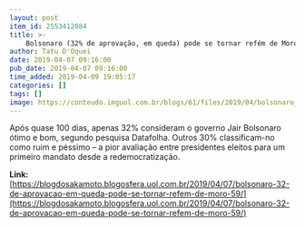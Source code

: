 ```yaml
---
layout: post
item_id: 2553412084
title: >-
    Bolsonaro (32% de aprovação, em queda) pode se tornar refém de Moro (59%)
author: Tatu D'Oquei
date: 2019-04-07 09:16:00
pub_date: 2019-04-07 09:16:00
time_added: 2019-04-09 19:05:17
categories: []
tags: []
image: https://conteudo.imguol.com.br/blogs/61/files/2019/04/bolsonaro_moro-615x300.jpg
---
```


Após quase 100 dias, apenas 32% consideram o governo Jair Bolsonaro ótimo e bom, segundo pesquisa Datafolha. Outros 30% classificam-no como ruim e péssimo – a pior avaliação entre presidentes eleitos para um primeiro mandato desde a redemocratização.

**Link:** [https://blogdosakamoto.blogosfera.uol.com.br/2019/04/07/bolsonaro-32-de-aprovacao-em-queda-pode-se-tornar-refem-de-moro-59/](https://blogdosakamoto.blogosfera.uol.com.br/2019/04/07/bolsonaro-32-de-aprovacao-em-queda-pode-se-tornar-refem-de-moro-59/)

